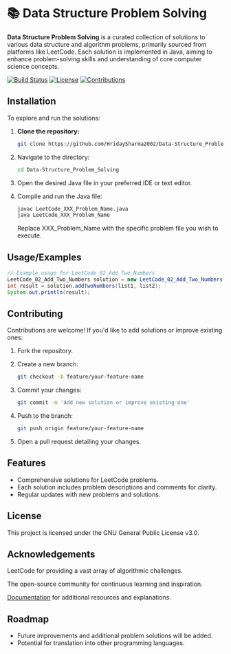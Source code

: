 # 📚 Data Structure Problem Solving
**Data Structure Problem Solving** is a curated collection of solutions to various data structure and algorithm problems, primarily sourced from platforms like LeetCode. Each solution is implemented in Java, aiming to enhance problem-solving skills and understanding of core computer science concepts.

[![Build Status](https://img.shields.io/badge/build-passing-brightgreen)](https://github.com/HridaySharma2002/Data-Structure_Problem_Solving/actions) [![License](https://img.shields.io/badge/license-GPL%203.0-blue.svg)](https://opensource.org/licenses/GPL-3.0) [![Contributions](https://img.shields.io/badge/contributions-welcome-brightgreen.svg)](https://github.com/HridaySharma2002/Data-Structure_Problem_Solving/pulls)

## Installation

To explore and run the solutions:

1. **Clone the repository:**

   ```bash
   git clone https://github.com/HridaySharma2002/Data-Structure_Problem_Solving.git
   ```

2. Navigate to the directory:

   ```bash
   cd Data-Structure_Problem_Solving
   ```

3. Open the desired Java file in your preferred IDE or text editor.

4. Compile and run the Java file:

   ```bash
   javac LeetCode_XXX_Problem_Name.java
   java LeetCode_XXX_Problem_Name
   ```
   Replace XXX_Problem_Name with the specific problem file you wish to execute.

## Usage/Examples

```java
// Example usage for LeetCode_02_Add_Two_Numbers
LeetCode_02_Add_Two_Numbers solution = new LeetCode_02_Add_Two_Numbers();
int result = solution.addTwoNumbers(list1, list2);
System.out.println(result);
```

## Contributing

Contributions are welcome! If you'd like to add solutions or improve existing ones:

1. Fork the repository.
2. Create a new branch:

   ```bash
   git checkout -b feature/your-feature-name
   ```

3. Commit your changes:

   ```bash
   git commit -m 'Add new solution or improve existing one'
   ```

4. Push to the branch:

   ```bash
   git push origin feature/your-feature-name
   ```

5. Open a pull request detailing your changes.

## Features

- Comprehensive solutions for LeetCode problems.
- Each solution includes problem descriptions and comments for clarity.
- Regular updates with new problems and solutions.

## License

This project is licensed under the GNU General Public License v3.0.

## Acknowledgements

LeetCode for providing a vast array of algorithmic challenges.

The open-source community for continuous learning and inspiration.

[Documentation](https://github.com/HridaySharma2002/Data-Structure_Problem_Solving/wiki) for additional resources and explanations.

## Roadmap

- Future improvements and additional problem solutions will be added.
- Potential for translation into other programming languages.
